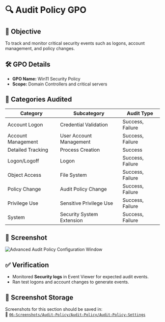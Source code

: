# 🔍 Audit Policy GPO

## 🎯 Objective
To track and monitor critical security events such as logons, account management, and policy changes.

## 🛠️ GPO Details
- **GPO Name:** Win11 Security Policy
- **Scope:** Domain Controllers and critical servers

## 🔎 Categories Audited
| Category               | Subcategory                        | Audit Type        |
|------------------------|-------------------------------------|-------------------|
| Account Logon          | Credential Validation               | Success, Failure  |
| Account Management     | User Account Management             | Success, Failure  |
| Detailed Tracking      | Process Creation                    | Success           |
| Logon/Logoff           | Logon                               | Success, Failure  |
| Object Access          | File System                         | Success, Failure  |
| Policy Change          | Audit Policy Change                 | Success, Failure  |
| Privilege Use          | Sensitive Privilege Use             | Success, Failure  |
| System                 | Security System Extension           | Success, Failure  |

## 📸 Screenshot
![Advanced Audit Policy Configuration Window](https://github.com/user-attachments/assets/8e17d6d2-3340-4b6e-985e-61d71588b74b)

## ✅ Verification
- Monitored **Security logs** in Event Viewer for expected audit events.
- Ran test logons and account changes to generate events.

## 📁 Screenshot Storage

Screenshots for this section should be saved in:  
📂 [`06-Screenshots/Audit-Policy/Audit-Policy/Audit-Policy-Settings`](https://github.com/Hugh-Kumbi/Hugh-Kumbi-Active-Directory-Lab/blob/main/06-Screenshots/VIII.%20Audit-Policy/Audit-Policy-Settings.md)
